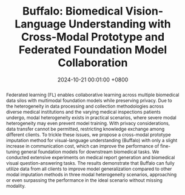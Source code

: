 ---
title: "Buffalo: Biomedical Vision-Language Understanding with Cross-Modal Prototype and Federated Foundation Model Collaboration"
date: 2024-10-21 00:01:00 +0800
selected: true
pub: "ACM CIKM'24, CCF-B, CORE-A"
pub_date: "2024"
abstract: >-
  Federated learning (FL) enables collaborative learning across multiple biomedical data silos with multimodal foundation models while preserving privacy. Due to the heterogeneity in data processing and collection methodologies across diverse medical institutions and the varying medical inspections patients undergo, modal heterogeneity exists in practical scenarios, where severe modal heterogeneity may even prevent model training. With privacy considerations, data transfer cannot be permitted, restricting knowledge exchange among different clients. To trickle these issues, we propose a cross-modal prototype imputation method for visual-language understanding (Buffalo) with only a slight increase in communication cost, which can improve the performance of fine-tuning general foundation models for downstream biomedical tasks. We conducted extensive experiments on medical report generation and biomedical visual question-answering tasks. The results demonstrate that Buffalo can fully utilize data from all clients to improve model generalization compared to other modal imputation methods in three modal heterogeneity scenarios, approaching or even surpassing the performance in the ideal scenario without missing modality.
cover: /assets/images/covers/yan2024buffalo.png
authors:
  - Bingjie Yan
  - Qian Chen
  - Yiqiang Chen†
  - Xinlong Jiang
  - Wuliang Huang
  - Bingyu Wang
  - Zhirui Wang
  - Chenlong Gao
  - Teng Zhang
links:
  Paper: https://dl.acm.org/doi/10.1145/3627673.3679627
  Bib: bib/yan2024buffalo.txt

---